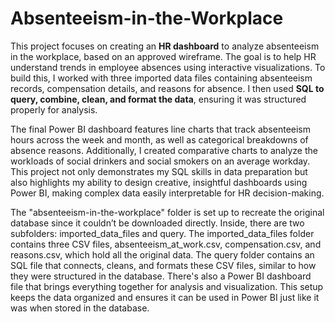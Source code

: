 # Absenteeism-in-the-Workplace

This project focuses on creating an **HR dashboard** to analyze absenteeism in the workplace, based on an approved wireframe. The goal is to help HR understand trends in employee absences using interactive visualizations. To build this, I worked with three imported data files containing absenteeism records, compensation details, and reasons for absence. I then used **SQL to query, combine, clean, and format the data**, ensuring it was structured properly for analysis.  

The final Power BI dashboard features line charts that track absenteeism hours across the week and month, as well as categorical breakdowns of absence reasons. Additionally, I created comparative charts to analyze the workloads of social drinkers and social smokers on an average workday. This project not only demonstrates my SQL skills in data preparation but also highlights my ability to design creative, insightful dashboards using Power BI, making complex data easily interpretable for HR decision-making.

The "absenteeism-in-the-workplace" folder is set up to recreate the original database since it couldn’t be downloaded directly. Inside, there are two subfolders: imported_data_files and query. The imported_data_files folder contains three CSV files, absenteeism_at_work.csv, compensation.csv, and reasons.csv, which hold all the original data. The query folder contains an SQL file that connects, cleans, and formats these CSV files, similar to how they were structured in the database. There's also a Power BI dashboard file that brings everything together for analysis and visualization. This setup keeps the data organized and ensures it can be used in Power BI just like it was when stored in the database.
